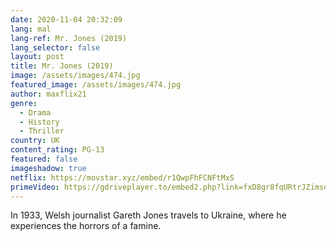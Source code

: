 ```yaml
---
date: 2020-11-04 20:32:09
lang: mal
lang-ref: Mr. Jones (2019)
lang_selector: false
layout: post
title: Mr. Jones (2019)
image: /assets/images/474.jpg
featured_image: /assets/images/474.jpg
author: maxflix21
genre:
  - Drama
  - History
  - Thriller
country: UK
content_rating: PG-13
featured: false
imageshadow: true
netflix: https://movstar.xyz/embed/r1QwpFhFCNFtMxS
primeVideo: https://gdriveplayer.to/embed2.php?link=fxD8gr8fqURtrJZimsuLbAFq55g8GpNzFudIbq1c6Ue%252FZG9xa7fHJiUYuUCkFu23zUUG%252BzUumdJoMSdGepSHcNSKMTGj7QZOF4uMwJzAuPgJYa3sM5HQG0Wqo%252BGbM%252BKUYsxvQsRRHJjtO%252BM%252BnMYir8dHI1ttrqPlfX%252FZjv%252BTfqhS48k%252BuN00NwoSppDcrkSm84Qm84uJKWLItijRjo4bKSQQmg5m5nkdwi7XymCVAJ0CNpDTfMmimunvo9rzNeopXWfQqB%252BzqK%252B1Aig2tKAHLC
---
```

In 1933, Welsh journalist Gareth Jones travels to Ukraine, where he experiences the horrors of a famine.